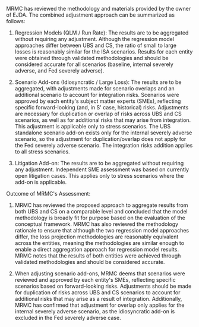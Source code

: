 MRMC has reviewed the methodology and materials provided by the owner of EJDA. The combined adjustment approach can be summarized as follows:

1. Regression Models (QLM / Run Rate):
The results are to be aggregated without requiring any adjustment. Although the regression model approaches differ between UBS and CS, the ratio of small to large losses is reasonably similar for the ISA scenarios. Results for each entity were obtained through validated methodologies and should be considered accurate for all scenarios (baseline, internal severely adverse, and Fed severely adverse).

2. Scenario Add-ons (Idiosyncratic / Large Loss):
The results are to be aggregated, with adjustments made for scenario overlaps and an additional scenario to account for integration risks. Scenarios were approved by each entity's subject matter experts (SMEs), reflecting specific forward-looking (and, in S' case, historical) risks. Adjustments are necessary for duplication or overlap of risks across UBS and CS scenarios, as well as for additional risks that may arise from integration. This adjustment is applicable only to stress scenarios. The UBS standalone scenario add-on exists only for the internal severely adverse scenario, so the adjustment for duplication/overlap does not apply for the Fed severely adverse scenario. The integration risks addition applies to all stress scenarios.

3. Litigation Add-on:
The results are to be aggregated without requiring any adjustment. Independent SME assessment was based on currently open litigation cases. This applies only to stress scenarios where the add-on is applicable.

Outcome of MRMC's Assessment:

1. MRMC has reviewed the proposed approach to aggregate results from both UBS and CS on a comparable level and concluded that the model methodology is broadly fit for purpose based on the evaluation of the conceptual framework. MRMC has also reviewed the methodology rationale to ensure that although the two regression model approaches differ, the loss projection methodologies are reasonably equivalent across the entities, meaning the methodologies are similar enough to enable a direct aggregation approach for regression model results. MRMC notes that the results of both entities were achieved through validated methodologies and should be considered accurate.

2. When adjusting scenario add-ons, MRMC deems that scenarios were reviewed and approved by each entity's SMEs, reflecting specific scenarios based on forward-looking risks. Adjustments should be made for duplication of risks across UBS and CS scenarios to account for additional risks that may arise as a result of integration. Additionally, MRMC has confirmed that adjustment for overlap only applies for the internal severely adverse scenario, as the idiosyncratic add-on is excluded in the Fed severely adverse case.
